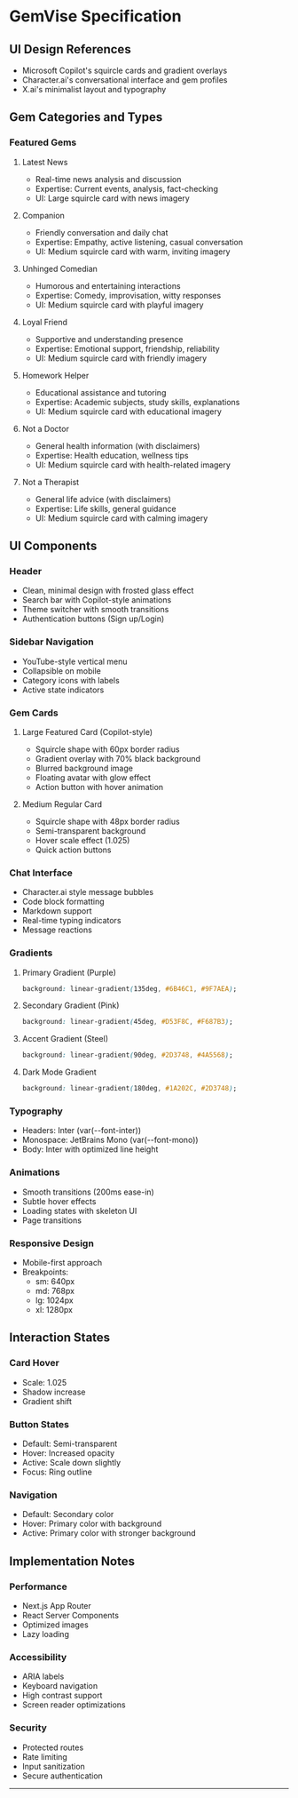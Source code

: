 # GemVise Specification

## UI Design References
- Microsoft Copilot's squircle cards and gradient overlays
- Character.ai's conversational interface and gem profiles
- X.ai's minimalist layout and typography

## Gem Categories and Types

### Featured Gems
1. Latest News
   - Real-time news analysis and discussion
   - Expertise: Current events, analysis, fact-checking
   - UI: Large squircle card with news imagery

2. Companion
   - Friendly conversation and daily chat
   - Expertise: Empathy, active listening, casual conversation
   - UI: Medium squircle card with warm, inviting imagery

3. Unhinged Comedian
   - Humorous and entertaining interactions
   - Expertise: Comedy, improvisation, witty responses
   - UI: Medium squircle card with playful imagery

4. Loyal Friend
   - Supportive and understanding presence
   - Expertise: Emotional support, friendship, reliability
   - UI: Medium squircle card with friendly imagery

5. Homework Helper
   - Educational assistance and tutoring
   - Expertise: Academic subjects, study skills, explanations
   - UI: Medium squircle card with educational imagery

6. Not a Doctor
   - General health information (with disclaimers)
   - Expertise: Health education, wellness tips
   - UI: Medium squircle card with health-related imagery

7. Not a Therapist
   - General life advice (with disclaimers)
   - Expertise: Life skills, general guidance
   - UI: Medium squircle card with calming imagery

## UI Components

### Header
- Clean, minimal design with frosted glass effect
- Search bar with Copilot-style animations
- Theme switcher with smooth transitions
- Authentication buttons (Sign up/Login)

### Sidebar Navigation
- YouTube-style vertical menu
- Collapsible on mobile
- Category icons with labels
- Active state indicators

### Gem Cards
1. Large Featured Card (Copilot-style)
   - Squircle shape with 60px border radius
   - Gradient overlay with 70% black background
   - Blurred background image
   - Floating avatar with glow effect
   - Action button with hover animation

2. Medium Regular Card
   - Squircle shape with 48px border radius
   - Semi-transparent background
   - Hover scale effect (1.025)
   - Quick action buttons

### Chat Interface
- Character.ai style message bubbles
- Code block formatting
- Markdown support
- Real-time typing indicators
- Message reactions

### Gradients
1. Primary Gradient (Purple)
   ```css
   background: linear-gradient(135deg, #6B46C1, #9F7AEA);
   ```

2. Secondary Gradient (Pink)
   ```css
   background: linear-gradient(45deg, #D53F8C, #F687B3);
   ```

3. Accent Gradient (Steel)
   ```css
   background: linear-gradient(90deg, #2D3748, #4A5568);
   ```

4. Dark Mode Gradient
   ```css
   background: linear-gradient(180deg, #1A202C, #2D3748);
   ```

### Typography
- Headers: Inter (var(--font-inter))
- Monospace: JetBrains Mono (var(--font-mono))
- Body: Inter with optimized line height

### Animations
- Smooth transitions (200ms ease-in)
- Subtle hover effects
- Loading states with skeleton UI
- Page transitions

### Responsive Design
- Mobile-first approach
- Breakpoints:
  - sm: 640px
  - md: 768px
  - lg: 1024px
  - xl: 1280px

## Interaction States

### Card Hover
- Scale: 1.025
- Shadow increase
- Gradient shift

### Button States
- Default: Semi-transparent
- Hover: Increased opacity
- Active: Scale down slightly
- Focus: Ring outline

### Navigation
- Default: Secondary color
- Hover: Primary color with background
- Active: Primary color with stronger background

## Implementation Notes

### Performance
- Next.js App Router
- React Server Components
- Optimized images
- Lazy loading

### Accessibility
- ARIA labels
- Keyboard navigation
- High contrast support
- Screen reader optimizations

### Security
- Protected routes
- Rate limiting
- Input sanitization
- Secure authentication

---